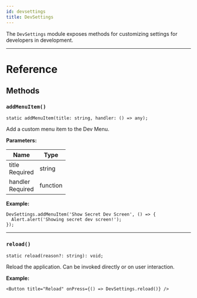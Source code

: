 ```yaml
---
id: devsettings
title: DevSettings
---
```


The `DevSettings` module exposes methods for customizing settings for developers in development.

---

# Reference

## Methods

### `addMenuItem()`

```tsx
static addMenuItem(title: string, handler: () => any);
```

Add a custom menu item to the Dev Menu.

**Parameters:**

| Name                                                         | Type     |
| ------------------------------------------------------------ | -------- |
| title <div className="label basic required">Required</div>   | string   |
| handler <div className="label basic required">Required</div> | function |

**Example:**

```tsx
DevSettings.addMenuItem('Show Secret Dev Screen', () => {
  Alert.alert('Showing secret dev screen!');
});
```

---

### `reload()`

```tsx
static reload(reason?: string): void;
```

Reload the application. Can be invoked directly or on user interaction.

**Example:**

```tsx
<Button title="Reload" onPress={() => DevSettings.reload()} />
```
